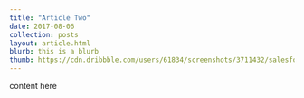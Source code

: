 ```yaml
---
title: "Article Two"
date: 2017-08-06
collection: posts
layout: article.html
blurb: this is a blurb
thumb: https://cdn.dribbble.com/users/61834/screenshots/3711432/salesforce.png
---
```


content here

